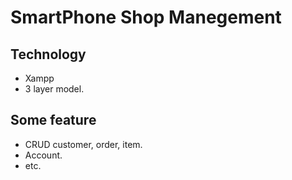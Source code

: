 # SmartPhone Shop Manegement
## Technology
- Xampp
- 3 layer model.
## Some feature
- CRUD customer, order, item.
- Account.
- etc.

